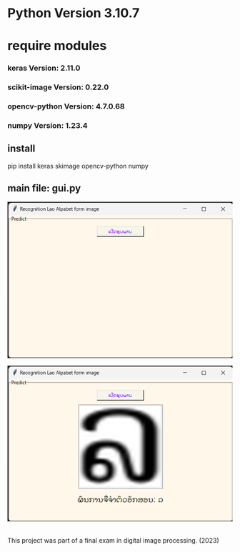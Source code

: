 <!-- import tkinter as tk
from tkinter import filedialog, LabelFrame
from PIL import Image, ImageTk

from keras.models import load_model
from skimage.transform import resize
import numpy as np
import cv2 -->
# Python Version 3.10.7

# require modules

### keras Version: 2.11.0

### scikit-image  Version: 0.22.0

### opencv-python  Version: 4.7.0.68

### numpy Version: 1.23.4

## install

pip install keras skimage opencv-python numpy

## main file: gui.py


![ui](png-ui.png)

![predict](png-predict.png)



<!-- this project was created in year 3 of my education -->
<!-- This project was part of a final exam in digital image processing.-->
<br>
This project was part of a final exam in digital image processing.
(2023)
